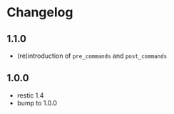 # Changelog

## 1.1.0

- (re)introduction of `pre_commands` and `post_commands`

## 1.0.0

- restic 1.4
- bump to 1.0.0

